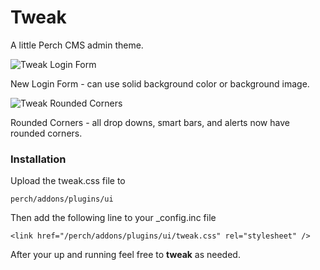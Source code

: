 Tweak
=====

A little Perch CMS admin theme.

![Tweak Login Form](http://28bytes.com/uploads/tweaklogins.jpg)

New Login Form - can use solid background color or background image.

![Tweak Rounded Corners](http://28bytes.com/uploads/tweakadminrounded.png)

Rounded Corners - all drop downs, smart bars, and alerts now have rounded corners.


### Installation

Upload the tweak.css file to 

~~~
perch/addons/plugins/ui
~~~

Then add the following line to your _config.inc file

~~~
<link href="/perch/addons/plugins/ui/tweak.css" rel="stylesheet" />
~~~

After your up and running feel free to **tweak** as needed.

